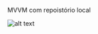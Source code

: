 MVVM com repoistório local

![alt text](https://github.com/GuilhermeTerriaga/Android-MVVM/blob/main/demo.gif?raw=true)

